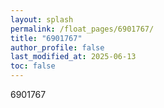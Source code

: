 ```yaml
---
layout: splash
permalink: /float_pages/6901767/
title: "6901767"
author_profile: false
last_modified_at: 2025-06-13
toc: false
---
```

 
6901767
